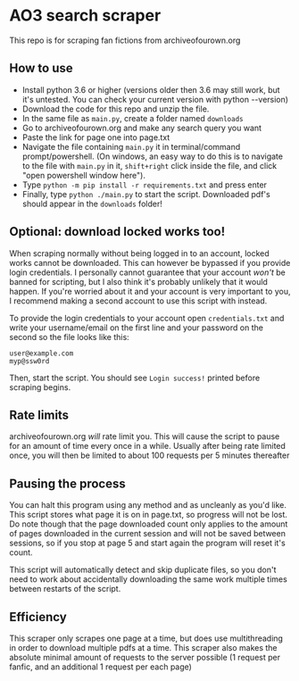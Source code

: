 # AO3 search scraper
This repo is for scraping fan fictions from archiveofourown.org

## How to use
- Install python 3.6 or higher (versions older then 3.6 may still work, but it's untested. You can check your current version with python --version)
- Download the code for this repo and unzip the file.
- In the same file as `main.py`, create a folder named `downloads`
- Go to archiveofourown.org and make any search query you want
- Paste the link for page one into page.txt
- Navigate the file containing `main.py` it in terminal/command prompt/powershell. (On windows, an easy way to do this is to navigate to the file with `main.py` in it, `shift+right` click inside the file, and click "open powershell window here").
- Type `python -m pip install -r requirements.txt` and press enter
- Finally, type `python ./main.py` to start the script. Downloaded pdf's should appear in the `downloads` folder!

## Optional: download locked works too!
When scraping normally without being logged in to an account, locked works cannot be downloaded. This can however be bypassed if you provide login credentials. I personally cannot guarantee that your account *won't* be banned for scripting, but I also think it's probably unlikely that it would happen. If you're worried about it and your account is very important to you, I recommend making a second account to use this script with instead.

To provide the login credentials to your account open `credentials.txt` and write your username/email on the first line and your password on the second so the file looks like this:
```text
user@example.com
myp@ssw0rd
```
Then, start the script. You should see `Login success!` printed before scraping begins.

## Rate limits
archiveofourown.org *will* rate limit you. This will cause the script to pause for an amount of time every once in a while. Usually after being rate limited once, you will then be limited to about 100 requests per 5 minutes thereafter

## Pausing the process
You can halt this program using any method and as uncleanly as you'd like. This script stores what page it is on in page.txt, so progress will not be lost. Do note though that the page downloaded count only applies to the amount of pages downloaded in the current session and will not be saved between sessions, so if you stop at page 5 and start again the program will reset it's count.

This script will automatically detect and skip duplicate files, so you don't need to work about accidentally downloading the same work multiple times between restarts of the script.

## Efficiency
This scraper only scrapes one page at a time, but does use multithreading in order to download multiple pdfs at a time. This scraper also makes the absolute minimal amount of requests to the server possible (1 request per fanfic, and an additional 1 request per each page)
